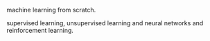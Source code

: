 machine learning from scratch.

supervised learning, unsupervised learning and neural networks and reinforcement learning.

